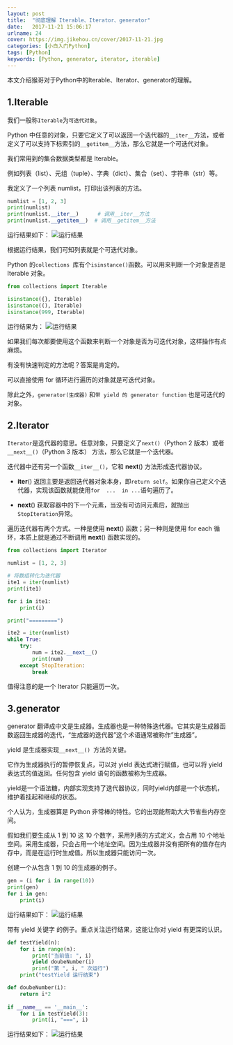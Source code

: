 ```yaml
---
layout: post
title:  "彻底理解 Iterable、Iterator、generator"
date:   2017-11-21 15:06:17
urlname: 24
cover: https://img.jikehou.cn/cover/2017-11-21.jpg
categories: [小白入门Python]
tags: [Python]
keywords: [Python, generator, iterator, iterable]
---
```

本文介绍猴哥对于Python中的Iterable、Iterator、generator的理解。
<!-- more -->
## 1.Iterable
我们一般称`Iterable`为`可迭代对象`。

Python 中任意的对象，只要它定义了可以返回一个迭代器的`__iter__`方法，或者定义了可以支持下标索引的`__getitem__`方法，那么它就是一个可迭代对象。

我们常用到的集合数据类型都是 Iterable。

例如列表（list）、元组（tuple）、字典（dict）、集合（set）、字符串（str）等。

我定义了一个列表 numlist，打印出该列表的方法。
```python
numlist = [1, 2, 3]
print(numlist)
print(numlist.__iter__)      # 调用__iter__方法
print(numlist.__getitem__)  # 调用__getitem__方法
```

运行结果如下：
![运行结果](https://img.jikehou.cn/img/20171121_1.png)

根据运行结果，我们可知列表就是个可迭代对象。

Python 的`collections `库有个`isinstance()`函数。可以用来判断一个对象是否是 Iterable 对象。
```python
from collections import Iterable  

isinstance({}, Iterable)  
isinstance((), Iterable) 
isinstance(999, Iterable)
```

运行结果为：
![运行结果](https://img.jikehou.cn/img/20171121_2.png)

如果我们每次都要使用这个函数来判断一个对象是否为可迭代对象，这样操作有点麻烦。

有没有快速判定的方法呢？答案是肯定的。

可以直接使用 for 循环进行遍历的对象就是可迭代对象。

除此之外，`generator(生成器)` 和`带 yield 的 generator function` 也是可迭代的对象。


## 2.Iterator
`Iterator`是迭代器的意思。任意对象，只要定义了`next()`（Python 2 版本）或者`__next__()`（Python 3 版本） 方法，那么它就是一个迭代器。

迭代器中还有另一个函数`__iter__()`，它和 __next__() 方法形成迭代器协议。

- __iter__()
返回主要是返回迭代器对象本身，即`return self`。如果你自己定义个迭代器，实现该函数就能使用`for  ...  in ...`语句遍历了。

- __next__() 
获取容器中的下一个元素，当没有可访问元素后，就抛出`StopIteration`异常。

遍历迭代器有两个方式。一种是使用 __next__() 函数；另一种则是使用 for each 循环，本质上就是通过不断调用 __next__() 函数实现的。
```python
from collections import Iterator

numlist = [1, 2, 3]

# 将数组转化为迭代器
ite1 = iter(numlist)
print(ite1)

for i in ite1:
    print(i)

print("=========")

ite2 = iter(numlist)
while True:
    try:
        num = ite2.__next__()
        print(num)
    except StopIteration:
        break
```

值得注意的是一个 Iterator 只能遍历一次。

## 3.generator
generator 翻译成中文是生成器。生成器也是一种特殊迭代器。它其实是生成器函数返回生成器的迭代，“生成器的迭代器”这个术语通常被称作”生成器”。

yield 是生成器实现`__next__() `方法的关键。

它作为生成器执行的暂停恢复点，可以对 yield 表达式进行赋值，也可以将 yield 表达式的值返回。任何包含 yield 语句的函数被称为生成器。

yield是一个语法糖，内部实现支持了迭代器协议，同时yield内部是一个状态机，维护着挂起和继续的状态。

个人认为，生成器算是 Python 非常棒的特性。它的出现能帮助大大节省些内存空间。

假如我们要生成从 1 到 10 这 10 个数字，采用列表的方式定义，会占用 10 个地址空间。采用生成器，只会占用一个地址空间。因为生成器并没有把所有的值存在内存中，而是在运行时生成值。所以生成器只能访问一次。

创建一个从包含 1 到 10 的生成器的例子。
```python
gen = (i for i in range(10))
print(gen)
for i in gen:
    print(i)
```

运行结果如下：
![运行结果](https://img.jikehou.cn/img/20171121_3.png)

带有 yield 关键字 的例子。重点关注运行结果，这能让你对 yield 有更深的认识。
```python
def testYield(n):
    for i in range(n):
        print("当前值: ", i)
        yield doubeNumber(i)
        print("第 ", i, " 次运行")
    print("testYield 运行结束")

def doubeNumber(i):
    return i*2
    
if __name__ == '__main__':
    for i in testYield(3):
        print(i, "===", i)
```

运行结果如下：
![运行结果](https://img.jikehou.cn/img/20171121_4.png)